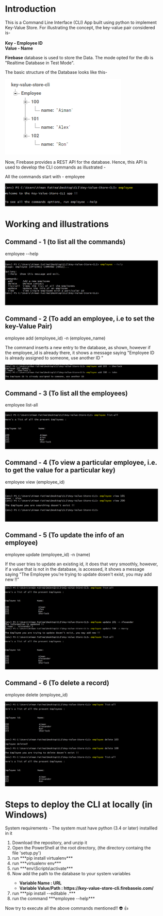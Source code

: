 <h1>Introduction</h1>

This is a Command Line Interface (CLI) App built using python to implement Key-Value Store. 
For illustrating the concept, the key-value pair considered is- 
</br>
</br>
**Key - Employee ID**
</br>
**Value - Name**
</br>

<b>Firebase</b> database is used to store the Data. The mode opted for the db is "Realtime Database in Test Mode".

The basic structure of the Database looks like this- 

![alt text](https://github.com/aimanfatima/key-value-store-cli/blob/master/media/db_structure.png)

Now, Firebase provides a REST API for the database. Hence, this API is used to develop the CLI commands as illustrated - 

All the commands start with - employee

![alt text](https://github.com/aimanfatima/key-value-store-cli/blob/master/media/employee-command.png)

<h1>Working and illustrations</h1>

<h2>Command - 1 (to list all the commands)</h2>

employee --help

![alt text](https://github.com/aimanfatima/key-value-store-cli/blob/master/media/employee-help.png)

<h2>Command - 2 (To add an employee, i.e to set the key-Value Pair)</h2>

employee add (employee_id) -n (employee_name)

The command inserts a new entry to the database, as shown, however if the employee_id is already there, it shows a message saying "Employee ID is already assigned to someone, use another ID "

![alt text](https://github.com/aimanfatima/key-value-store-cli/blob/master/media/employee-add.png)

<h2>Command - 3 (To list all the employees)</h2>

employee list-all

![alt text](https://github.com/aimanfatima/key-value-store-cli/blob/master/media/employee-list-all.png)

<h2>Command - 4 (To view a particular employee, i.e. to get the value for a particular key)</h2>

employee view (employee_id)

![alt text](https://github.com/aimanfatima/key-value-store-cli/blob/master/media/employee-view.png)

<h2>Command - 5 (To update the info of an employee)</h2>

employee update (employee_id) -n (name)

If the user tries to update an existing id, it does that very smoothly, however, if a value that is not in the database, is accessed, it shows a message saying "The Employee you're trying to update dosen't exist, you may add new !!"

![alt text](https://github.com/aimanfatima/key-value-store-cli/blob/master/media/employee-update.png)

<h2>Command - 6 (To delete a record) </h2>

employee delete (employee_id)

![alt text](https://github.com/aimanfatima/key-value-store-cli/blob/master/media/employee-delete.png)

<h1>Steps to deploy the CLI at locally (in Windows)</h1>
System requirements - The system must have python (3.4 or later) installled in it 
<ol>
  <li>Download the repository, and unzip it</li>
  <li>Open the PowerShell at the root directory, (the directory containg the file 'setup.py')</li>
  <li>run ***pip install virtualenv*** </li>
  <li>run ***virtualenv env***</li>
  <li>run ***env\Scripts\activate***</li>
  <li>Now add the path to the database to your system variables</li>
        <ul>
          <li><b>Variable Name : URL</b></li>
          <li><b> Variable Value/Path : https://key-value-store-cli.firebaseio.com/</b></li>
        </ul>
  <li>   run ***pip install --editable .***</li>
  <li>   run the command ***employee --help***</li>  
</ol>

Now try to execute all the above commands mentioned!! :alien: :+1:
